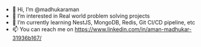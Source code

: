 - 👋 Hi, I’m @madhukaraman
- 👀 I’m interested in Real world problem solving projects 
- 🌱 I’m currently learning NestJS, MongoDB, Redis, Git CI/CD pipeline, etc
- 📫 You can reach me on https://www.linkedin.com/in/aman-madhukar-31936b167/

<!---
madhukaraman/madhukaraman is a ✨ special ✨ repository because its `README.md` (this file) appears on your GitHub profile.
You can click the Preview link to take a look at your changes.
--->
